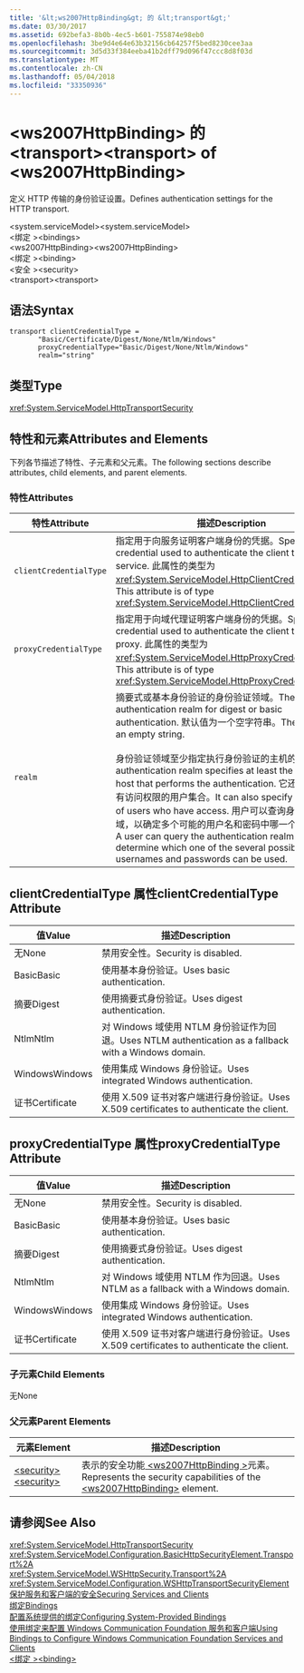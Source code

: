 ```yaml
---
title: '&lt;ws2007HttpBinding&gt; 的 &lt;transport&gt;'
ms.date: 03/30/2017
ms.assetid: 692befa3-8b0b-4ec5-b601-755874e98eb0
ms.openlocfilehash: 3be9d4e64e63b32156cb64257f5bed8230cee3aa
ms.sourcegitcommit: 3d5d33f384eeba41b2dff79d096f47ccc8d8f03d
ms.translationtype: MT
ms.contentlocale: zh-CN
ms.lasthandoff: 05/04/2018
ms.locfileid: "33350936"
---
```

# <a name="lttransportgt-of-ltws2007httpbindinggt"></a><span data-ttu-id="f6659-102">&lt;ws2007HttpBinding&gt; 的 &lt;transport&gt;</span><span class="sxs-lookup"><span data-stu-id="f6659-102">&lt;transport&gt; of &lt;ws2007HttpBinding&gt;</span></span>
<span data-ttu-id="f6659-103">定义 HTTP 传输的身份验证设置。</span><span class="sxs-lookup"><span data-stu-id="f6659-103">Defines authentication settings for the HTTP transport.</span></span>  
  
 <span data-ttu-id="f6659-104">\<system.serviceModel></span><span class="sxs-lookup"><span data-stu-id="f6659-104">\<system.serviceModel></span></span>  
<span data-ttu-id="f6659-105">\<绑定 ></span><span class="sxs-lookup"><span data-stu-id="f6659-105">\<bindings></span></span>  
<span data-ttu-id="f6659-106">\<ws2007HttpBinding></span><span class="sxs-lookup"><span data-stu-id="f6659-106">\<ws2007HttpBinding></span></span>  
<span data-ttu-id="f6659-107">\<绑定 ></span><span class="sxs-lookup"><span data-stu-id="f6659-107">\<binding></span></span>  
<span data-ttu-id="f6659-108">\<安全 ></span><span class="sxs-lookup"><span data-stu-id="f6659-108">\<security></span></span>  
<span data-ttu-id="f6659-109">\<transport></span><span class="sxs-lookup"><span data-stu-id="f6659-109">\<transport></span></span>  
  
## <a name="syntax"></a><span data-ttu-id="f6659-110">语法</span><span class="sxs-lookup"><span data-stu-id="f6659-110">Syntax</span></span>  
  
```  
transport clientCredentialType =   
       "Basic/Certificate/Digest/None/Ntlm/Windows"  
       proxyCredentialType="Basic/Digest/None/Ntlm/Windows"  
       realm="string"   
```  
  
## <a name="type"></a><span data-ttu-id="f6659-111">类型</span><span class="sxs-lookup"><span data-stu-id="f6659-111">Type</span></span>  
 <xref:System.ServiceModel.HttpTransportSecurity>  
  
## <a name="attributes-and-elements"></a><span data-ttu-id="f6659-112">特性和元素</span><span class="sxs-lookup"><span data-stu-id="f6659-112">Attributes and Elements</span></span>  
 <span data-ttu-id="f6659-113">下列各节描述了特性、子元素和父元素。</span><span class="sxs-lookup"><span data-stu-id="f6659-113">The following sections describe attributes, child elements, and parent elements.</span></span>  
  
### <a name="attributes"></a><span data-ttu-id="f6659-114">特性</span><span class="sxs-lookup"><span data-stu-id="f6659-114">Attributes</span></span>  
  
|<span data-ttu-id="f6659-115">特性</span><span class="sxs-lookup"><span data-stu-id="f6659-115">Attribute</span></span>|<span data-ttu-id="f6659-116">描述</span><span class="sxs-lookup"><span data-stu-id="f6659-116">Description</span></span>|  
|---------------|-----------------|  
|`clientCredentialType`|<span data-ttu-id="f6659-117">指定用于向服务证明客户端身份的凭据。</span><span class="sxs-lookup"><span data-stu-id="f6659-117">Specifies the credential used to authenticate the client to the service.</span></span> <span data-ttu-id="f6659-118">此属性的类型为 <xref:System.ServiceModel.HttpClientCredentialType>。</span><span class="sxs-lookup"><span data-stu-id="f6659-118">This attribute is of type <xref:System.ServiceModel.HttpClientCredentialType>.</span></span>|  
|`proxyCredentialType`|<span data-ttu-id="f6659-119">指定用于向域代理证明客户端身份的凭据。</span><span class="sxs-lookup"><span data-stu-id="f6659-119">Specifies the credential used to authenticate the client to a domain proxy.</span></span> <span data-ttu-id="f6659-120">此属性的类型为 <xref:System.ServiceModel.HttpProxyCredentialType>。</span><span class="sxs-lookup"><span data-stu-id="f6659-120">This attribute is of type <xref:System.ServiceModel.HttpProxyCredentialType>.</span></span>|  
|`realm`|<span data-ttu-id="f6659-121">摘要式或基本身份验证的身份验证领域。</span><span class="sxs-lookup"><span data-stu-id="f6659-121">The authentication realm for digest or basic authentication.</span></span> <span data-ttu-id="f6659-122">默认值为一个空字符串。</span><span class="sxs-lookup"><span data-stu-id="f6659-122">The default is an empty string.</span></span><br /><br /> <span data-ttu-id="f6659-123">身份验证领域至少指定执行身份验证的主机的名称。</span><span class="sxs-lookup"><span data-stu-id="f6659-123">An authentication realm specifies at least the name of the host that performs the authentication.</span></span> <span data-ttu-id="f6659-124">它还可以指定具有访问权限的用户集合。</span><span class="sxs-lookup"><span data-stu-id="f6659-124">It can also specify a collection of users who have access.</span></span> <span data-ttu-id="f6659-125">用户可以查询身份验证领域，以确定多个可能的用户名和密码中哪一个可以使用。</span><span class="sxs-lookup"><span data-stu-id="f6659-125">A user can query the authentication realm to determine which one of the several possible usernames and passwords can be used.</span></span>|  
  
## <a name="clientcredentialtype-attribute"></a><span data-ttu-id="f6659-126">clientCredentialType 属性</span><span class="sxs-lookup"><span data-stu-id="f6659-126">clientCredentialType Attribute</span></span>  
  
|<span data-ttu-id="f6659-127">值</span><span class="sxs-lookup"><span data-stu-id="f6659-127">Value</span></span>|<span data-ttu-id="f6659-128">描述</span><span class="sxs-lookup"><span data-stu-id="f6659-128">Description</span></span>|  
|-----------|-----------------|  
|<span data-ttu-id="f6659-129">无</span><span class="sxs-lookup"><span data-stu-id="f6659-129">None</span></span>|<span data-ttu-id="f6659-130">禁用安全性。</span><span class="sxs-lookup"><span data-stu-id="f6659-130">Security is disabled.</span></span>|  
|<span data-ttu-id="f6659-131">Basic</span><span class="sxs-lookup"><span data-stu-id="f6659-131">Basic</span></span>|<span data-ttu-id="f6659-132">使用基本身份验证。</span><span class="sxs-lookup"><span data-stu-id="f6659-132">Uses basic authentication.</span></span>|  
|<span data-ttu-id="f6659-133">摘要</span><span class="sxs-lookup"><span data-stu-id="f6659-133">Digest</span></span>|<span data-ttu-id="f6659-134">使用摘要式身份验证。</span><span class="sxs-lookup"><span data-stu-id="f6659-134">Uses digest authentication.</span></span>|  
|<span data-ttu-id="f6659-135">Ntlm</span><span class="sxs-lookup"><span data-stu-id="f6659-135">Ntlm</span></span>|<span data-ttu-id="f6659-136">对 Windows 域使用 NTLM 身份验证作为回退。</span><span class="sxs-lookup"><span data-stu-id="f6659-136">Uses NTLM authentication as a fallback with a Windows domain.</span></span>|  
|<span data-ttu-id="f6659-137">Windows</span><span class="sxs-lookup"><span data-stu-id="f6659-137">Windows</span></span>|<span data-ttu-id="f6659-138">使用集成 Windows 身份验证。</span><span class="sxs-lookup"><span data-stu-id="f6659-138">Uses integrated Windows authentication.</span></span>|  
|<span data-ttu-id="f6659-139">证书</span><span class="sxs-lookup"><span data-stu-id="f6659-139">Certificate</span></span>|<span data-ttu-id="f6659-140">使用 X.509 证书对客户端进行身份验证。</span><span class="sxs-lookup"><span data-stu-id="f6659-140">Uses X.509 certificates to authenticate the client.</span></span>|  
  
## <a name="proxycredentialtype-attribute"></a><span data-ttu-id="f6659-141">proxyCredentialType 属性</span><span class="sxs-lookup"><span data-stu-id="f6659-141">proxyCredentialType Attribute</span></span>  
  
|<span data-ttu-id="f6659-142">值</span><span class="sxs-lookup"><span data-stu-id="f6659-142">Value</span></span>|<span data-ttu-id="f6659-143">描述</span><span class="sxs-lookup"><span data-stu-id="f6659-143">Description</span></span>|  
|-----------|-----------------|  
|<span data-ttu-id="f6659-144">无</span><span class="sxs-lookup"><span data-stu-id="f6659-144">None</span></span>|<span data-ttu-id="f6659-145">禁用安全性。</span><span class="sxs-lookup"><span data-stu-id="f6659-145">Security is disabled.</span></span>|  
|<span data-ttu-id="f6659-146">Basic</span><span class="sxs-lookup"><span data-stu-id="f6659-146">Basic</span></span>|<span data-ttu-id="f6659-147">使用基本身份验证。</span><span class="sxs-lookup"><span data-stu-id="f6659-147">Uses basic authentication.</span></span>|  
|<span data-ttu-id="f6659-148">摘要</span><span class="sxs-lookup"><span data-stu-id="f6659-148">Digest</span></span>|<span data-ttu-id="f6659-149">使用摘要式身份验证。</span><span class="sxs-lookup"><span data-stu-id="f6659-149">Uses digest authentication.</span></span>|  
|<span data-ttu-id="f6659-150">Ntlm</span><span class="sxs-lookup"><span data-stu-id="f6659-150">Ntlm</span></span>|<span data-ttu-id="f6659-151">对 Windows 域使用 NTLM 作为回退。</span><span class="sxs-lookup"><span data-stu-id="f6659-151">Uses NTLM as a fallback with a Windows domain.</span></span>|  
|<span data-ttu-id="f6659-152">Windows</span><span class="sxs-lookup"><span data-stu-id="f6659-152">Windows</span></span>|<span data-ttu-id="f6659-153">使用集成 Windows 身份验证。</span><span class="sxs-lookup"><span data-stu-id="f6659-153">Uses integrated Windows authentication.</span></span>|  
|<span data-ttu-id="f6659-154">证书</span><span class="sxs-lookup"><span data-stu-id="f6659-154">Certificate</span></span>|<span data-ttu-id="f6659-155">使用 X.509 证书对客户端进行身份验证。</span><span class="sxs-lookup"><span data-stu-id="f6659-155">Uses X.509 certificates to authenticate the client.</span></span>|  
  
### <a name="child-elements"></a><span data-ttu-id="f6659-156">子元素</span><span class="sxs-lookup"><span data-stu-id="f6659-156">Child Elements</span></span>  
 <span data-ttu-id="f6659-157">无</span><span class="sxs-lookup"><span data-stu-id="f6659-157">None</span></span>  
  
### <a name="parent-elements"></a><span data-ttu-id="f6659-158">父元素</span><span class="sxs-lookup"><span data-stu-id="f6659-158">Parent Elements</span></span>  
  
|<span data-ttu-id="f6659-159">元素</span><span class="sxs-lookup"><span data-stu-id="f6659-159">Element</span></span>|<span data-ttu-id="f6659-160">描述</span><span class="sxs-lookup"><span data-stu-id="f6659-160">Description</span></span>|  
|-------------|-----------------|  
|[<span data-ttu-id="f6659-161">\<security></span><span class="sxs-lookup"><span data-stu-id="f6659-161">\<security></span></span>](../../../../../docs/framework/configure-apps/file-schema/wcf/security-of-ws2007httpbinding.md)|<span data-ttu-id="f6659-162">表示的安全功能[ \<ws2007HttpBinding >](../../../../../docs/framework/configure-apps/file-schema/wcf/ws2007httpbinding.md)元素。</span><span class="sxs-lookup"><span data-stu-id="f6659-162">Represents the security capabilities of the [\<ws2007HttpBinding>](../../../../../docs/framework/configure-apps/file-schema/wcf/ws2007httpbinding.md) element.</span></span>|  
  
## <a name="see-also"></a><span data-ttu-id="f6659-163">请参阅</span><span class="sxs-lookup"><span data-stu-id="f6659-163">See Also</span></span>  
 <xref:System.ServiceModel.HttpTransportSecurity>  
 <xref:System.ServiceModel.Configuration.BasicHttpSecurityElement.Transport%2A>  
 <xref:System.ServiceModel.WSHttpSecurity.Transport%2A>  
 <xref:System.ServiceModel.Configuration.WSHttpTransportSecurityElement>  
 [<span data-ttu-id="f6659-164">保护服务和客户端的安全</span><span class="sxs-lookup"><span data-stu-id="f6659-164">Securing Services and Clients</span></span>](../../../../../docs/framework/wcf/feature-details/securing-services-and-clients.md)  
 [<span data-ttu-id="f6659-165">绑定</span><span class="sxs-lookup"><span data-stu-id="f6659-165">Bindings</span></span>](../../../../../docs/framework/wcf/bindings.md)  
 [<span data-ttu-id="f6659-166">配置系统提供的绑定</span><span class="sxs-lookup"><span data-stu-id="f6659-166">Configuring System-Provided Bindings</span></span>](../../../../../docs/framework/wcf/feature-details/configuring-system-provided-bindings.md)  
 [<span data-ttu-id="f6659-167">使用绑定来配置 Windows Communication Foundation 服务和客户端</span><span class="sxs-lookup"><span data-stu-id="f6659-167">Using Bindings to Configure Windows Communication Foundation Services and Clients</span></span>](http://msdn.microsoft.com/library/bd8b277b-932f-472f-a42a-b02bb5257dfb)  
 [<span data-ttu-id="f6659-168">\<绑定 ></span><span class="sxs-lookup"><span data-stu-id="f6659-168">\<binding></span></span>](../../../../../docs/framework/misc/binding.md)
